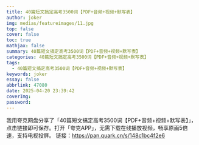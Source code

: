 ```yaml
---
title: 40篇短文搞定高考3500词【PDF+音频+视频+默写表】
author: joker
img: medias/featureimages/11.jpg
top: false
cover: false
toc: true
mathjax: false
summary: 40篇短文搞定高考3500词【PDF+音频+视频+默写表】
categories: 40篇短文搞定高考3500词【PDF+音频+视频+默写表】
tags:
  - 40篇短文搞定高考3500词【PDF+音频+视频+默写表】
keywords: joker
essay: false
abbrlink: 47080
date: 2025-04-20 23:39:42
coverImg:
password:
---
```


我用夸克网盘分享了「40篇短文搞定高考3500词【PDF+音频+视频+默写表】」，点击链接即可保存。打开「夸克APP」，无需下载在线播放视频，畅享原画5倍速，支持电视投屏。
链接：https://pan.quark.cn/s/148c1bc4f2e6
